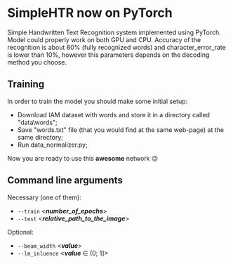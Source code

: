 # SimpleHTR now on PyTorch
Simple Handwritten Text Recognition system implemented using PyTorch. Model could properly work on both GPU and CPU. Accuracy of the recognition is about 80% (fully recognized words) and character_error_rate is lower than 10%, however this parameters depends on the decoding method you choose.

## Training
In order to train the model you should make some initial setup:
* Download IAM dataset with words and store it in a directory called "data\words";
* Save "words.txt" file (that you would find at the same web-page) at the same directory;
* Run data_normalizer.py;

Now you are ready to use this __awesome__ network :wink:

## Command line arguments
Necessary (one of them):
* `--train` <**_number_of_epochs_**>
* `--test` <**_relative_path_to_the_image_**>

Optional:
* `--beam_width` <**_value_**>
* `--lm_inluence` <**_value_** $\in$ (0; 1]>